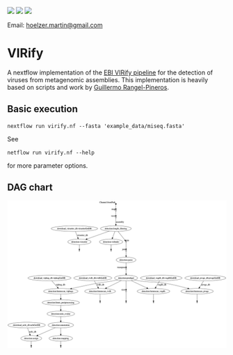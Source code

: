![](https://img.shields.io/badge/nextflow-19.10.0-brightgreen)
![](https://img.shields.io/badge/uses-docker-blue.svg)
![](https://img.shields.io/badge/uses-conda-yellow.svg)

Email: hoelzer.martin@gmail.com

# VIRify

A nextflow implementation of the [EBI VIRify pipeline](https://github.com/EBI-Metagenomics/emg-viral-pipeline) for the detection of viruses from metagenomic assemblies.
This implementation is heavily based on scripts and work by [Guillermo Rangel-Pineros](https://github.com/guille0387).

## Basic execution

````
nextflow run virify.nf --fasta 'example_data/miseq.fasta'
````

See 

````
netflow run virify.nf --help
````

for more parameter options. 


## DAG chart

![DAG chart](figures/chart.png)

